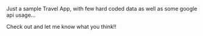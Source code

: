 Just a sample Travel App, with few hard coded data as well as some google api usage...


Check out and let me know what you think!!
